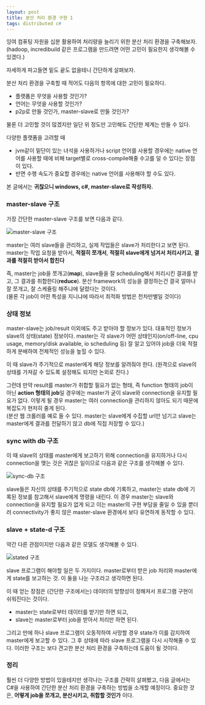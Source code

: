 ```yaml
---
layout: post
title: 분산 처리 환경 구현 1
tags: distributed c#
---
```


잉여 컴퓨팅 자원을 십분 활용하여 처리량을 늘리기 위한 분산 처리 환경을 구축해보자.  
(hadoop, incredibuild 같은 프로그램을 만드려면 어떤 고민이 필요한지 생각해볼 수 있겠다.)

자세하게 파고들면 밑도 끝도 없을테니 간단하게 살펴보자.

분산 처리 환경을 구축할 때 적어도 다음의 항목에 대한 고민이 필요하다.

* 플랫폼은 무엇을 사용할 것인가?
* 언어는 무엇을 사용할 것인가?
* p2p로 만들 것인가, master-slave로 만들 것인가?


물론 더 고민할 것이 많겠지만 일단 위 정도만 고민해도 간단한 체계는 만들 수 있다.

다양한 플랫폼을 고려할 때

* jvm같이 밑단이 있는 녀석을 사용하거나 script 언어를 사용할 경우에는 native 언어를 사용할 때에 비해 target별로 cross-compile해줄 수고를 덜 수 있다는 장점이 있다.
* 반면 수행 속도가 중요할 경우에는 native 언어를 사용해야 할 수도 있다.

본 글에서는 **귀찮으니 windows, c#, master-slave로 작성하자.**

### master-slave 구조 ###

가장 간단한 master-slave 구조를 보면 다음과 같다.

![master-slave 구조]({{site.url}}/images/mdf_basic.png)

master는 여러 slave들을 관리하고, 실제 작업들은 slave가 처리한다고 보면 된다.
master는 작업 요청을 받아서, **적절히 쪼개서**, **적절히 slave에게 넘겨서 처리시키고**, **결과를 적절히 받아서 합친다**

즉, master는 job을 쪼개고(**map**), slave들을 잘 scheduling해서 처리시킨 결과를 받고, 그 결과를 취합한다(**reduce**). 분산 framework의 성능을 결정하는건 결국 얼마나 잘 쪼개고, 잘 스케쥴링 해주냐에 달렸다는 것이다.  
(물론 각 job이 어떤 특성을 지니냐에 따라서 최적화 방법은 천차만별일 것이다)

### 상태 정보 ###

master-slave는 job/result 이외에도 주고 받아야 할 정보가 있다. 대표적인 정보가 slave의 상태(state) 정보이다. master는 각 slave가 어떤 상태인지(on/off-line, cpu usage, memory/disk available, io scheduling 등) 잘 알고 있어야 job을 더욱 적절하게 분배하여 전체적인 성능을 높힐 수 있다.

이 때 slave가 주기적으로 master에게 해당 정보를 알려줘야 한다. (원격으로 slave의 상태를 가져갈 수 있도록 설정해도 되지만 논외로 친다.)

그런데 만약 result를 master가 취합할 필요가 없는 형태, 즉 function 형태의 job이 아닌 **action 형태의 job**일 경우에는 master가 굳이 slave와 connection을 유지할 필요가 없다. 이렇게 될 경우 master는 여러 connection을 관리하지 않아도 되기 때문에 복잡도가 현저히 줄게 된다.  
(분산 웹 크롤러를 예로 들 수 있다. master는 slave에게 수집할 url만 넘기고 slave는 master에게 결과를 전달하기 않고 db에 직접 저장할 수 있다.)

### sync with db 구조 ###

이 때 slave의 상태를 master에게 보고하기 위해 connection을 유지하거나 다시 connection을 맺는 것은 귀찮은 일이므로 다음과 같은 구조를 생각해볼 수 있다.

![sync-db 구조]({{site.url}}/images/mdf_sync_db.png)

slave들은 자신의 상태를 주기적으로 state db에 기록하고, master는 state db에 기록된 정보를 참고해서 slave에게 명령을 내린다. 이 경우 master는 slave와 connection을 유지할 필요가 없게 되고 이는 master의 구현 부담을 줄일 수 있을 뿐더러 connectivity가 좋지 않은 master-slave 환경에서 보다 유연하게 동작할 수 있다.

### slave + state-d 구조 ###

약간 다른 관점이지만 다음과 같은 모델도 생각해볼 수 있다.

![stated 구조]({{site.url}}/images/mdf_stated.png)

slave 프로그램이 해야할 일은 두 가지이다. master로부터 받은 job 처리와 master에게 state를 보고하는 것. 이 둘을 나눈 구조라고 생각하면 된다.

이 때 얻는 장점은 (간단한 구조에서는) 데이터의 방향성이 정해져서 프로그램 구현이 쉬워진다는 것이다.

* master는 state로부터 데이터를 받기만 하면 되고,
* slave는 master로부터 job을 받아서 처리만 하면 된다.

그리고 만에 하나 slave 프로그램이 오동작하여 사망할 경우 state가 이를 감지하여 master에게 보고할 수 있다. 그 후 상태에 따라 slave 프로그램을 다시 시작해줄 수 있다.
이러한 구조는 보다 견고한 분산 처리 환경을 구축하는데 도움이 될 것이다.

### 정리 ###

훨씬 더 다양한 방법이 있을테지만 생각나는 구조를 간략히 살펴봤고, 다음 글에서는 C#을 사용하여 간단한 분산 처리 환경을 구축하는 방법을 소개할 예정이다. 중요한 것은, **어떻게 job을 쪼개고, 분산시키고, 취합할 것인가** 이다.
